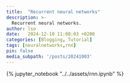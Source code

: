 ```yaml
---
title:  "Recurrent neural networks"
description: >-
  Recurrent neural networks.
author: lso
date:   2024-12-10 11:08:03 +0200
categories: [Blogging, Tutorial]
tags: [neuralnetworks,rnn]
pin: false
media_subpath: '/posts/20241003'
---
```


{% jupyter_notebook "../../assets/rnn.ipynb" %}

